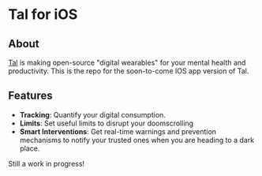 # Tal for iOS

## About

[Tal](https://withtal.com) is making open-source "digital wearables" for your mental health and productivity.  This is the repo for the soon-to-come IOS app version of Tal.


## Features
- **Tracking**: Quantify your digital consumption.
- **Limits**: Set useful limits to disrupt your doomscrolling
- **Smart Interventions**: Get real-time warnings and prevention mechanisms to notify your trusted ones when you are heading to a dark place.

Still a work in progress!